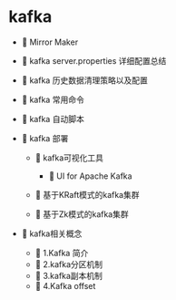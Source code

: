 # kafka

* 📄 Mirror Maker
* 📄 kafka server.properties 详细配置总结
* 📄 kafka 历史数据清理策略以及配置
* 📄 kafka 常用命令
* 📄 kafka 自动脚本
* 📑 kafka 部署

  * 📑 kafka可视化工具

    * 📄 UI for Apache Kafka
  * 📄 基于KRaft模式的kafka集群
  * 📄 基于Zk模式的kafka集群
* 📑 kafka相关概念

  * 📄 1.Kafka 简介
  * 📄 2.kafka分区机制
  * 📄 3.kafka副本机制
  * 📄 4.Kafka offset

　　‍
